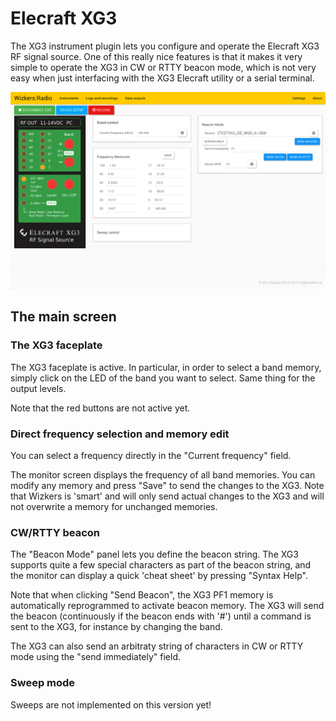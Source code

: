 # Elecraft XG3

The XG3 instrument plugin lets you configure and operate the Elecraft XG3 RF signal source. One of this really nice features is that it makes it very simple to operate the XG3 in CW or RTTY beacon mode, which is not very easy when just interfacing with the XG3 Elecraft utility or a serial terminal.

![KXPA100 main](img/xg3-main.png)


## The main screen

### The XG3 faceplate

The XG3 faceplate is active. In particular, in order to select a band memory, simply click on the LED of the band you want to select. Same thing for the output levels.

Note that the red buttons are not active yet.

### Direct frequency selection and memory edit

You can select a frequency directly in the "Current frequency" field.

The monitor screen displays the frequency of all band memories. You can modify any memory and press "Save" to send the changes to the XG3. Note that Wizkers is 'smart' and will only send actual changes to the XG3 and will not overwrite a memory for unchanged memories.

### CW/RTTY beacon

The "Beacon Mode" panel lets you define the beacon string. The XG3 supports quite a few special characters as part of the beacon string, and the monitor can display a quick 'cheat sheet' by pressing "Syntax Help".

Note that when clicking "Send Beacon", the XG3 PF1 memory is automatically reprogrammed to activate beacon memory. The XG3 will send the beacon (continuously if the beacon ends with '#') until a command is sent to the XG3, for instance by changing the band.

The XG3 can also send an arbitraty string of characters in CW or RTTY mode using the "send immediately" field.

### Sweep mode

Sweeps are not implemented on this version yet!